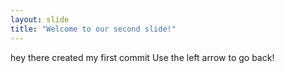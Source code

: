 ```yaml
---
layout: slide
title: "Welcome to our second slide!"
---
```

hey there created my first commit 
Use the left arrow to go back!
